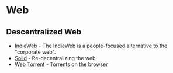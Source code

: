 # Web

## Descentralized Web

* [IndieWeb](https://indieweb.org/) - The IndieWeb is a people-focused alternative to the "corporate web".
* [Solid](https://github.com/solid/solid) - Re-decentralizing the web
* [Web Torrent](https://webtorrent.io/) - Torrents on the browser